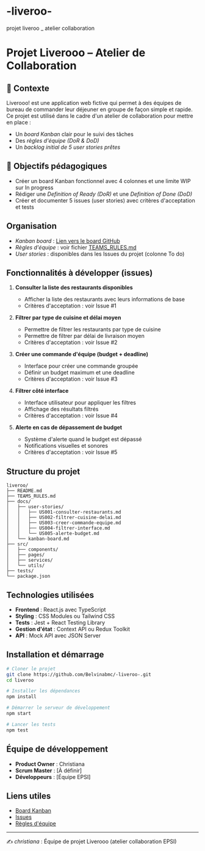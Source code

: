 # -liveroo-

projet liveroo _ atelier collaboration

# Projet Liverooo – Atelier de Collaboration

## 📌 Contexte

Liverooo! est une application web fictive qui permet à des équipes de bureau de commander leur déjeuner en groupe de façon simple et rapide.  
Ce projet est utilisé dans le cadre d'un atelier de collaboration pour mettre en place :

* Un _board Kanban_ clair pour le suivi des tâches
* Des _règles d'équipe (DoR & DoD)_
* Un _backlog initial de 5 user stories prêtes_

## 🎯 Objectifs pédagogiques

* Créer un board Kanban fonctionnel avec 4 colonnes et une limite WIP sur In progress
* Rédiger une _Definition of Ready (DoR)_ et une _Definition of Done (DoD)_
* Créer et documenter 5 issues (user stories) avec critères d'acceptation et tests

## Organisation

* _Kanban board_ : [Lien vers le board GitHub](https://github.com/users/Belvinabmc/projects/2/views/2)
* _Règles d'équipe_ : voir fichier [TEAMS_RULES.md](./TEAMS_RULES.md)
* _User stories_ : disponibles dans les Issues du projet (colonne To do)

## Fonctionnalités à développer (issues)

1. **Consulter la liste des restaurants disponibles**
   - Afficher la liste des restaurants avec leurs informations de base
   - Critères d'acceptation : voir Issue #1

2. **Filtrer par type de cuisine et délai moyen**
   - Permettre de filtrer les restaurants par type de cuisine
   - Permettre de filtrer par délai de livraison moyen
   - Critères d'acceptation : voir Issue #2

3. **Créer une commande d'équipe (budget + deadline)**
   - Interface pour créer une commande groupée
   - Définir un budget maximum et une deadline
   - Critères d'acceptation : voir Issue #3

4. **Filtrer côté interface**
   - Interface utilisateur pour appliquer les filtres
   - Affichage des résultats filtrés
   - Critères d'acceptation : voir Issue #4

5. **Alerte en cas de dépassement de budget**
   - Système d'alerte quand le budget est dépassé
   - Notifications visuelles et sonores
   - Critères d'acceptation : voir Issue #5

## Structure du projet

```
liveroo/
├── README.md
├── TEAMS_RULES.md
├── docs/
│   ├── user-stories/
│   │   ├── US001-consulter-restaurants.md
│   │   ├── US002-filtrer-cuisine-delai.md
│   │   ├── US003-creer-commande-equipe.md
│   │   ├── US004-filtrer-interface.md
│   │   └── US005-alerte-budget.md
│   └── kanban-board.md
├── src/
│   ├── components/
│   ├── pages/
│   ├── services/
│   └── utils/
├── tests/
└── package.json
```

## Technologies utilisées

- **Frontend** : React.js avec TypeScript
- **Styling** : CSS Modules ou Tailwind CSS
- **Tests** : Jest + React Testing Library
- **Gestion d'état** : Context API ou Redux Toolkit
- **API** : Mock API avec JSON Server

## Installation et démarrage

```bash
# Cloner le projet
git clone https://github.com/Belvinabmc/-liveroo-.git
cd liveroo

# Installer les dépendances
npm install

# Démarrer le serveur de développement
npm start

# Lancer les tests
npm test
```

## Équipe de développement

- **Product Owner** : Christiana
- **Scrum Master** : [À définir]
- **Développeurs** : [Équipe EPSI]

## Liens utiles

- [Board Kanban](https://github.com/users/Belvinabmc/projects/2/views/2)
- [Issues](https://github.com/Max851-tech/CollaborationInformatiqueEpsi/issues)
- [Règles d'équipe](./TEAMS_RULES.md)

---

✍️ _christiana_ : Équipe de projet Liverooo (atelier collaboration EPSI)
